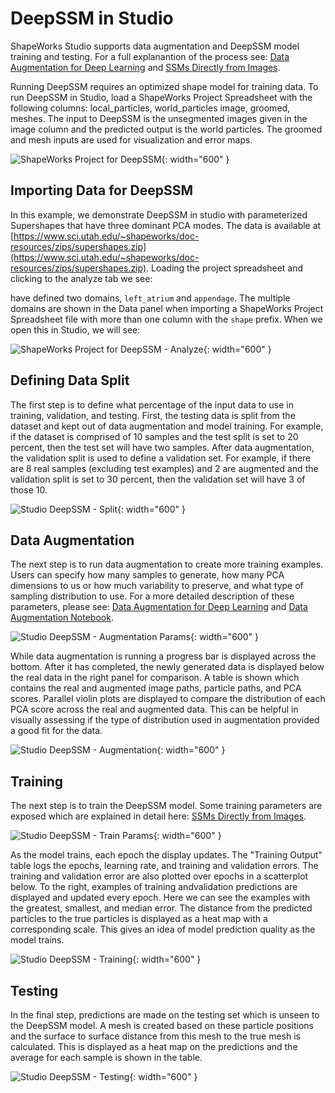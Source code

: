 # DeepSSM in Studio

ShapeWorks Studio supports data augmentation and DeepSSM model training and testing. For a full explanantion of the process see: [Data Augmentation for Deep Learning](../deep-learning/data-augmentation.md) and [SSMs Directly from Images](../deep-learning/deep-ssm.md). 

Running DeepSSM requires an optimized shape model for training data. To run DeepSSM in Studio, load a ShapeWorks Project Spreadsheet with the following columns: local_particles, world_particles	image, groomed, meshes. The input to DeepSSM is the unsegmented images given in the image column and the predicted output is the world particles. The groomed and mesh inputs are used for visualization and error maps.


![ShapeWorks Project for DeepSSM](../img/studio/studio_project_deepssm.png){: width="600" }


## Importing Data for DeepSSM

In this example, we demonstrate DeepSSM in studio with parameterized Supershapes that have three dominant PCA modes. The data is available at [https://www.sci.utah.edu/~shapeworks/doc-resources/zips/supershapes.zip](https://www.sci.utah.edu/~shapeworks/doc-resources/zips/supershapes.zip). Loading the project spreadsheet and clicking to the analyze tab we see:

have defined two domains, `left_atrium` and `appendage`.  The multiple domains are shown in the Data panel when importing a ShapeWorks Project Spreadsheet file with more than one column with the `shape` prefix. When we open this in Studio, we will see:

![ShapeWorks Project for DeepSSM - Analyze](../img/studio/studio_deepssm_load.png){: width="600" }

## Defining Data Split

The first step is to define what percentage of the input data to use in training, validation, and testing. First, the testing data is split from the dataset and kept out of data augmentation and model training. For example, if the dataset is comprised of 10 samples and the test split is set to 20 percent, then the test set will have two samples. After data augmentation, the validation split is used to define a validation set. For example, if there are 8 real samples (excluding test examples) and 2 are augmented and the validation split is set to 30 percent, then the validation set will have 3 of those 10. 

![Studio DeepSSM - Split](../img/studio/studio_deepssm_split.png){: width="600" }

## Data Augmentation

The next step is to run data augmentation to create more training examples. Users can specify how many samples to generate, how many PCA dimensions to us or how much variability to preserve, and what type of sampling distribution to use. For a more detailed description of these parameters, please see: [Data Augmentation for Deep Learning](../deep-learning/data-augmentation.md) and [Data Augmentation Notebook](../notebooks/getting-started-with-data-augmentation.ipynb).

![Studio DeepSSM - Augmentation Params](../img/studio/studio_deepssm_aug1.png){: width="600" }

While data augmentation is running a progress bar is displayed across the bottom. After it has completed, the newly generated data is displayed below the real data in the right panel for comparison. A table is shown which contains the real and augmented image paths, particle paths, and PCA scores. Parallel violin plots are displayed to compare the distribution of each PCA score across the real and augmented data. This can be helpful in visually assessing if the type of distribution used in augmentation provided a good fit for the data. 

![Studio DeepSSM - Augmentation](../img/studio/studio_deepssm_aug2.png){: width="600" }

## Training

The next step is to train the DeepSSM model. Some training parameters are exposed which are explained in detail here: [SSMs Directly from Images](../deep-learning/deep-ssm.md).

![Studio DeepSSM - Train Params](../img/studio/studio_deepssm_train1.png){: width="600" }

As the model trains, each epoch the display updates. The "Training Output" table logs the epochs, learning rate, and training and validation errors. The training and validation error are also plotted over epochs in a scatterplot below. To the right, examples of training andvalidation predictions are displayed and updated every epoch. Here we can see the examples with the greatest, smallest, and median error. The distance from the predicted particles to the true particles is displayed as a heat map with a corresponding scale. This gives an idea of model prediction quality as the model trains. 

![Studio DeepSSM - Training](../img/studio/studio_deepssm_train2.png){: width="600" }

## Testing

In the final step, predictions are made on the testing set which is unseen to the DeepSSM model. A mesh is created based on these particle positions and the surface to surface distance from this mesh to the true mesh is calculated. This is displayed as a heat map on the predictions and the average for each sample is shown in the table. 

![Studio DeepSSM - Testing](../img/studio/studio_deepssm_test.png){: width="600" }


